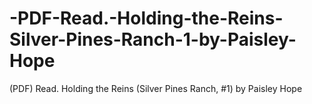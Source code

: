 # -PDF-Read.-Holding-the-Reins-Silver-Pines-Ranch-1-by-Paisley-Hope
(PDF) Read. Holding the Reins (Silver Pines Ranch, #1) by Paisley  Hope
